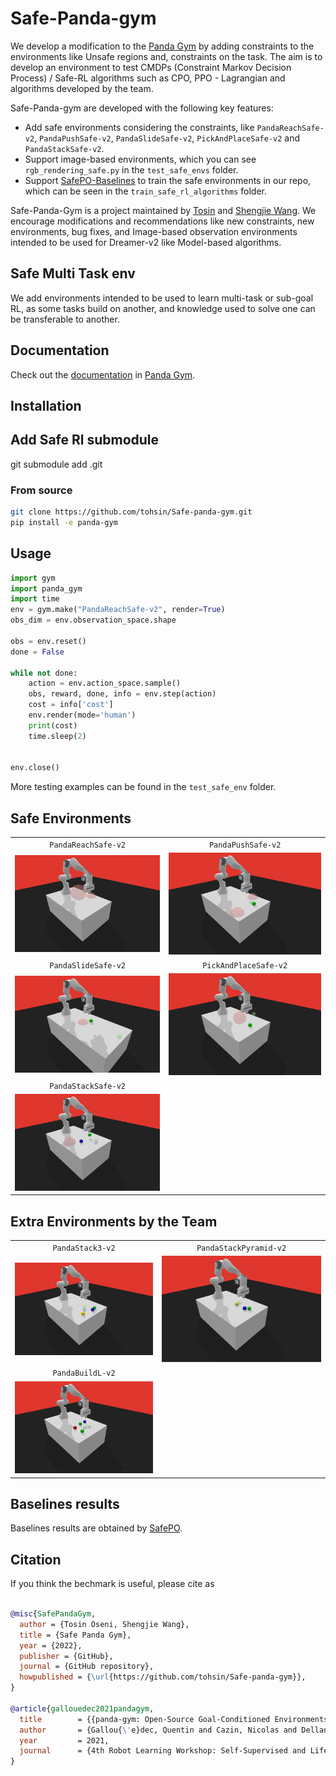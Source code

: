 # Safe-Panda-gym
We develop a modification to the [Panda Gym](https://github.com/qgallouedec/panda-gym) by adding constraints to the environments like Unsafe regions and,
constraints on the task. The aim is to develop an environment to test CMDPs (Constraint Markov Decision Process) / Safe-RL algorithms
such as CPO, PPO - Lagrangian and algorithms developed by the team.

Safe-Panda-gym are developed with the following key features:

* Add safe environments considering the constraints, like `PandaReachSafe-v2`, `PandaPushSafe-v2`, `PandaSlideSafe-v2`, `PickAndPlaceSafe-v2` and `PandaStackSafe-v2`.
* Support image-based environments, which you can see `rgb_rendering_safe.py` in the `test_safe_envs` folder.
* Support [SafePO-Baselines](https://github.com/PKU-MARL/Safe-Policy-Optimization) to train the safe environments in our repo, which can be seen in the `train_safe_rl_algorithms` folder.


Safe-Panda-Gym is a project maintained by 
[Tosin](https://github.com/tohsin) and [Shengjie Wang](https://github.com/Shengjiewang-Jason).
We encourage modifications and recommendations like new constraints, new environments, bug fixes, and Image-based observation environments intended to be used for Dreamer-v2 like Model-based algorithms.

##  Safe Multi Task env
We add environments intended to be used to learn multi-task or sub-goal RL, as some tasks build on another, and knowledge used to solve one can be transferable to another.

## Documentation

Check out the [documentation](https://panda-gym.readthedocs.io/en/latest/) in [Panda Gym](https://github.com/qgallouedec/panda-gym).

## Installation

## Add Safe Rl submodule
git submodule add .git

### From source

```bash
git clone https://github.com/tohsin/Safe-panda-gym.git
pip install -e panda-gym
```

## Usage

```python
import gym
import panda_gym
import time
env = gym.make("PandaReachSafe-v2", render=True)
obs_dim = env.observation_space.shape

obs = env.reset()
done = False

while not done:
    action = env.action_space.sample()
    obs, reward, done, info = env.step(action)
    cost = info['cost']
    env.render(mode='human')
    print(cost)
    time.sleep(2)


env.close()
```
More testing examples can be found in the `test_safe_env` folder.






## Safe Environments
|                                  |                                                |
| :------------------------------: | :--------------------------------------------: |
|         `PandaReachSafe-v2`          |              `PandaPushSafe-v2`                    |
| ![PandaReachSafe-v2](docs/_static/img/reach-safe.png) | ![PandaFlip-v2](docs/_static/img/push-safe.png) |
|         `PandaSlideSafe-v2`          |              `PickAndPlaceSafe-v2`                    |
| ![PandaSlideSafe-v2](docs/_static/img/slide-safe.png) | ![PickAndPlaceSafe-v2](docs/_static/img/pick-and-place-safe.png) |
|         `PandaStackSafe-v2`          
| ![PandaSlideSafe-v2](docs/_static/img/stack-safe.png) 



## Extra Environments by the Team

|                                  |                                                |
| :------------------------------: | :--------------------------------------------: |
|         `PandaStack3-v2`          |              `PandaStackPyramid-v2`                    |
| ![PandaStack-v2](docs/_static/img/stack-3.png) | ![PandaStackPyramid-v2](docs/_static/img/stack-pyramid.png) |
|         `PandaBuildL-v2`          
| ![PandaBuildL-v2](docs/_static/img/build-l.png) 


## Baselines results

Baselines results are obtained by [SafePO](https://github.com/PKU-MARL/Safe-Policy-Optimization).

## Citation

If you think the bechmark is useful, please cite as

```bib

@misc{SafePandaGym,
  author = {Tosin Oseni, Shengjie Wang},
  title = {Safe Panda Gym},
  year = {2022},
  publisher = {GitHub},
  journal = {GitHub repository},
  howpublished = {\url{https://github.com/tohsin/Safe-panda-gym}},
}

@article{gallouedec2021pandagym,
  title        = {{panda-gym: Open-Source Goal-Conditioned Environments for Robotic Learning}},
  author       = {Gallou{\'e}dec, Quentin and Cazin, Nicolas and Dellandr{\'e}a, Emmanuel and Chen, Liming},
  year         = 2021,
  journal      = {4th Robot Learning Workshop: Self-Supervised and Lifelong Learning at NeurIPS},
}


```




